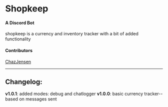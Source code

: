 # Shopkeep

#### A Discord Bot

shopkeep is a currency and inventory tracker with a bit of added functionality

#### Contributors

[ChazJensen](github.com/ChazJensen)

---

## Changelog:

**v1.0.1**: added modes: debug and chatlogger
**v1.0.0**: basic currency tracker--based on messages sent

